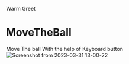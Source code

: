 Warm Greet
# MoveTheBall
Move The ball With the help of Keyboard button
![Screenshot from 2023-03-31 13-00-22](https://user-images.githubusercontent.com/40921926/229053573-19bd6e0d-1edf-45fc-87d5-afbda9e81714.png)
